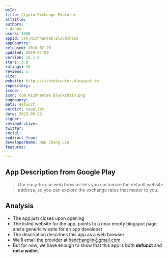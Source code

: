 ```yaml
---
wsId: 
title: Crypto Exchange Explorer
altTitle: 
authors:
- danny 
users: 1000
appId: com.Richhantek.Blockchain
appCountry: 
released: 2018-02-26
updated: 2019-07-09
version: 12.1.0
stars: 3.8
ratings: 15
reviews: 1
size: 
website: http://richtekcenter.blogspot.tw
repository: 
issue: 
icon: com.Richhantek.Blockchain.png
bugbounty: 
meta: defunct
verdict: nowallet
date: 2023-05-22
signer: 
reviewArchive: 
twitter: 
social: 
redirect_from: 
developerName: Han Chang Lin
features: 

---
```


## App Description from Google Play 

> Our easy-to-use web browser lets you customize the default website address, so you can explore the exchange rates that matter to you.

## Analysis 

- The app just closes upon opening
- The listed website for the app, points to a near empty blogspot page and a generic wixsite for an app developer
- The description describes this app as a web browser
- We'll email the provider at hanchanglin@gmail.com
- But for now, we have enough to show that this app is both **defunct** and **not a wallet**.